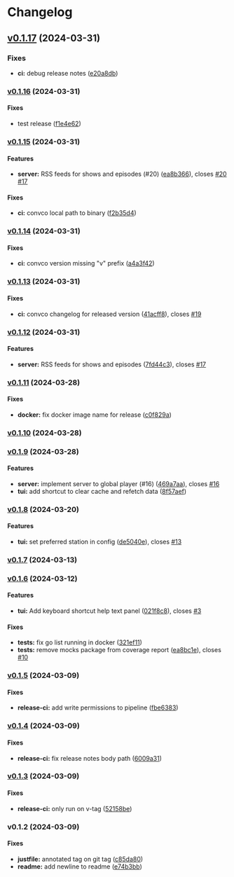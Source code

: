 # Changelog

## [v0.1.17](https://github.com/jj-style/gobal-player/compare/v0.1.16...HEAD) (2024-03-31)

### Fixes

* **ci:** debug release notes
([e20a8db](https://github.com/jj-style/gobal-player/commit/e20a8dbd5ed2aef1ba0d157dd7d04fa8e9669d13))

### [v0.1.16](https://github.com/jj-style/gobal-player/compare/v0.1.15...v0.1.16) (2024-03-31)

#### Fixes

* test release
([f1e4e62](https://github.com/jj-style/gobal-player/commit/f1e4e621c3f998f4d49c1ec813752eb37f70cc6c))

### [v0.1.15](https://github.com/jj-style/gobal-player/compare/v0.1.14...v0.1.15) (2024-03-31)

#### Features

* **server:** RSS feeds for shows and episodes (#20)
([ea8b366](https://github.com/jj-style/gobal-player/commit/ea8b3662a5ec915ab3d6f77fe57e37c258cd3526)),
closes [#20](https://github.com/jj-style/gobal-player/issues/20)
[#17](https://github.com/jj-style/gobal-player/issues/17)

#### Fixes

* **ci:** convco local path to binary
([f2b35d4](https://github.com/jj-style/gobal-player/commit/f2b35d4ef8d57f7557da50f385bc2e69ea76afdd))

### [v0.1.14](https://github.com/jj-style/gobal-player/compare/v0.1.13...v0.1.14) (2024-03-31)

#### Fixes

* **ci:** convco version missing "v" prefix
([a4a3f42](https://github.com/jj-style/gobal-player/commit/a4a3f42a24e8e6586949460f86f27ff2c8357174))

### [v0.1.13](https://github.com/jj-style/gobal-player/compare/v0.1.12...v0.1.13) (2024-03-31)

#### Fixes

* **ci:** convco changelog for released version
([41acff8](https://github.com/jj-style/gobal-player/commit/41acff8c46c254811ece31ea4dfb219dffafade3)),
closes [#19](https://github.com/jj-style/gobal-player/issues/19)

### [v0.1.12](https://github.com/jj-style/gobal-player/compare/v0.1.11...v0.1.12) (2024-03-31)

#### Features

* **server:** RSS feeds for shows and episodes
([7fd44c3](https://github.com/jj-style/gobal-player/commit/7fd44c37336df966d6f271557c1201d57c718bab)),
closes [#17](https://github.com/jj-style/gobal-player/issues/17)

### [v0.1.11](https://github.com/jj-style/gobal-player/compare/v0.1.10...v0.1.11) (2024-03-28)

#### Fixes

* **docker:** fix docker image name for release
([c0f829a](https://github.com/jj-style/gobal-player/commit/c0f829a65afb5f1a69e92748e018d9185a7800b5))

### [v0.1.10](https://github.com/jj-style/gobal-player/compare/v0.1.9...v0.1.10) (2024-03-28)

### [v0.1.9](https://github.com/jj-style/gobal-player/compare/v0.1.8...v0.1.9) (2024-03-28)

#### Features

* **server:** implement server to global player (#16)
([469a7aa](https://github.com/jj-style/gobal-player/commit/469a7aa72a6dcd0b8248070da810c9a097f51b15)),
closes [#16](https://github.com/jj-style/gobal-player/issues/16)
* **tui:** add shortcut to clear cache and refetch data
([8f57aef](https://github.com/jj-style/gobal-player/commit/8f57aef220df3b6799ba371e8961dcc2ac4474de))

### [v0.1.8](https://github.com/jj-style/gobal-player/compare/v0.1.7...v0.1.8) (2024-03-20)

#### Features

* **tui:** set preferred station in config
([de5040e](https://github.com/jj-style/gobal-player/commit/de5040eb7799b98f85b0a6f8107b22dcf7511a85)),
closes [#13](https://github.com/jj-style/gobal-player/issues/13)

### [v0.1.7](https://github.com/jj-style/gobal-player/compare/v0.1.6...v0.1.7) (2024-03-13)

### [v0.1.6](https://github.com/jj-style/gobal-player/compare/v0.1.5...v0.1.6) (2024-03-12)

#### Features

* **tui:** Add keyboard shortcut help text panel
([021f8c8](https://github.com/jj-style/gobal-player/commit/021f8c8bc193c7f98f323faf197737ca02cb69c7)),
closes [#3](https://github.com/jj-style/gobal-player/issues/3)

#### Fixes

* **tests:** fix go list running in docker
([321ef11](https://github.com/jj-style/gobal-player/commit/321ef1122c1ed71f2c99987eedd5573beb370a7c))
* **tests:** remove mocks package from coverage report
([ea8bc1e](https://github.com/jj-style/gobal-player/commit/ea8bc1e715d8381eb2f5714175f2bd3fe4966383)),
closes [#10](https://github.com/jj-style/gobal-player/issues/10)

### [v0.1.5](https://github.com/jj-style/gobal-player/compare/v0.1.4...v0.1.5) (2024-03-09)

#### Fixes

* **release-ci:** add write permissions to pipeline
([fbe6383](https://github.com/jj-style/gobal-player/commit/fbe6383f7e9c69ff3fece52e645165471f72beed))

### [v0.1.4](https://github.com/jj-style/gobal-player/compare/v0.1.3...v0.1.4) (2024-03-09)

#### Fixes

* **release-ci:** fix release notes body path
([6009a31](https://github.com/jj-style/gobal-player/commit/6009a3105b70ed13875d101e15a0211d50f7ec9b))

### [v0.1.3](https://github.com/jj-style/gobal-player/compare/v0.1.2...v0.1.3) (2024-03-09)

#### Fixes

* **release-ci:** only run on v-tag
([52158be](https://github.com/jj-style/gobal-player/commit/52158be5443cde230e36b603e4a323a17577d2c9))

### v0.1.2 (2024-03-09)

#### Fixes

* **justfile:** annotated tag on git tag
([c85da80](https://github.com/jj-style/gobal-player/commit/c85da803437acd043177460d73ea8f688430be06))
* **readme:** add newline to readme
([e74b3bb](https://github.com/jj-style/gobal-player/commit/e74b3bbc75b5cc4da3e53bfb507fe1b331e691d9))
